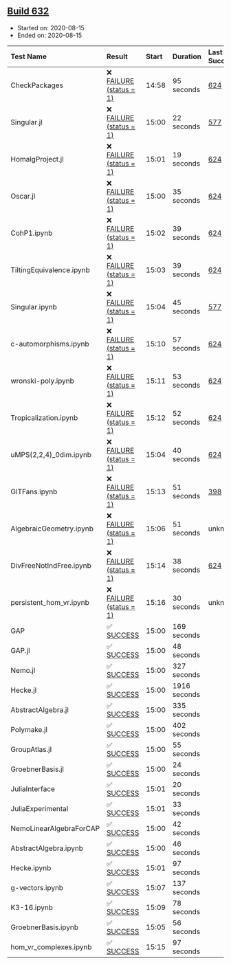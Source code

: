## [Build 632](https://oscarci.mathematik.uni-kl.de/job/oscar-stable/632/)

* Started on: 2020-08-15
* Ended on: 2020-08-15

| Test Name    | Result | Start | Duration | Last Success | First Failure |
|:-------------|:-------|:------|:---------|:-------------|:--------------|
| CheckPackages | ❌ [FAILURE (status = 1)](https://oscarci.mathematik.uni-kl.de/job/oscar-stable/632/artifact/logs/build-632/CheckPackages.log) | 14:58 | 95 seconds | [624](https://oscarci.mathematik.uni-kl.de/job/oscar-stable/624/) | [625](https://oscarci.mathematik.uni-kl.de/job/oscar-stable/625/) |
| Singular.jl | ❌ [FAILURE (status = 1)](https://oscarci.mathematik.uni-kl.de/job/oscar-stable/632/artifact/logs/build-632/Singular.jl.log) | 15:00 | 22 seconds | [577](https://oscarci.mathematik.uni-kl.de/job/oscar-stable/577/) | [578](https://oscarci.mathematik.uni-kl.de/job/oscar-stable/578/) |
| HomalgProject.jl | ❌ [FAILURE (status = 1)](https://oscarci.mathematik.uni-kl.de/job/oscar-stable/632/artifact/logs/build-632/HomalgProject.jl.log) | 15:01 | 19 seconds | [624](https://oscarci.mathematik.uni-kl.de/job/oscar-stable/624/) | [625](https://oscarci.mathematik.uni-kl.de/job/oscar-stable/625/) |
| Oscar.jl | ❌ [FAILURE (status = 1)](https://oscarci.mathematik.uni-kl.de/job/oscar-stable/632/artifact/logs/build-632/Oscar.jl.log) | 15:00 | 35 seconds | [624](https://oscarci.mathematik.uni-kl.de/job/oscar-stable/624/) | [625](https://oscarci.mathematik.uni-kl.de/job/oscar-stable/625/) |
| CohP1.ipynb | ❌ [FAILURE (status = 1)](https://oscarci.mathematik.uni-kl.de/job/oscar-stable/632/artifact/logs/build-632/CohP1.ipynb.log) | 15:02 | 39 seconds | [624](https://oscarci.mathematik.uni-kl.de/job/oscar-stable/624/) | [625](https://oscarci.mathematik.uni-kl.de/job/oscar-stable/625/) |
| TiltingEquivalence.ipynb | ❌ [FAILURE (status = 1)](https://oscarci.mathematik.uni-kl.de/job/oscar-stable/632/artifact/logs/build-632/TiltingEquivalence.ipynb.log) | 15:03 | 39 seconds | [624](https://oscarci.mathematik.uni-kl.de/job/oscar-stable/624/) | [625](https://oscarci.mathematik.uni-kl.de/job/oscar-stable/625/) |
| Singular.ipynb | ❌ [FAILURE (status = 1)](https://oscarci.mathematik.uni-kl.de/job/oscar-stable/632/artifact/logs/build-632/Singular.ipynb.log) | 15:04 | 45 seconds | [577](https://oscarci.mathematik.uni-kl.de/job/oscar-stable/577/) | [578](https://oscarci.mathematik.uni-kl.de/job/oscar-stable/578/) |
| c-automorphisms.ipynb | ❌ [FAILURE (status = 1)](https://oscarci.mathematik.uni-kl.de/job/oscar-stable/632/artifact/logs/build-632/c-automorphisms.ipynb.log) | 15:10 | 57 seconds | [624](https://oscarci.mathematik.uni-kl.de/job/oscar-stable/624/) | [625](https://oscarci.mathematik.uni-kl.de/job/oscar-stable/625/) |
| wronski-poly.ipynb | ❌ [FAILURE (status = 1)](https://oscarci.mathematik.uni-kl.de/job/oscar-stable/632/artifact/logs/build-632/wronski-poly.ipynb.log) | 15:11 | 53 seconds | [624](https://oscarci.mathematik.uni-kl.de/job/oscar-stable/624/) | [625](https://oscarci.mathematik.uni-kl.de/job/oscar-stable/625/) |
| Tropicalization.ipynb | ❌ [FAILURE (status = 1)](https://oscarci.mathematik.uni-kl.de/job/oscar-stable/632/artifact/logs/build-632/Tropicalization.ipynb.log) | 15:12 | 52 seconds | [624](https://oscarci.mathematik.uni-kl.de/job/oscar-stable/624/) | [625](https://oscarci.mathematik.uni-kl.de/job/oscar-stable/625/) |
| uMPS(2,2,4)_0dim.ipynb | ❌ [FAILURE (status = 1)](https://oscarci.mathematik.uni-kl.de/job/oscar-stable/632/artifact/logs/build-632/uMPS-2-2-4-_0dim.ipynb.log) | 15:04 | 40 seconds | [624](https://oscarci.mathematik.uni-kl.de/job/oscar-stable/624/) | [625](https://oscarci.mathematik.uni-kl.de/job/oscar-stable/625/) |
| GITFans.ipynb | ❌ [FAILURE (status = 1)](https://oscarci.mathematik.uni-kl.de/job/oscar-stable/632/artifact/logs/build-632/GITFans.ipynb.log) | 15:13 | 51 seconds | [398](https://oscarci.mathematik.uni-kl.de/job/oscar-stable/398/) | [399](https://oscarci.mathematik.uni-kl.de/job/oscar-stable/399/) |
| AlgebraicGeometry.ipynb | ❌ [FAILURE (status = 1)](https://oscarci.mathematik.uni-kl.de/job/oscar-stable/632/artifact/logs/build-632/AlgebraicGeometry.ipynb.log) | 15:06 | 51 seconds | unknown | unknown |
| DivFreeNotIndFree.ipynb | ❌ [FAILURE (status = 1)](https://oscarci.mathematik.uni-kl.de/job/oscar-stable/632/artifact/logs/build-632/DivFreeNotIndFree.ipynb.log) | 15:14 | 38 seconds | [624](https://oscarci.mathematik.uni-kl.de/job/oscar-stable/624/) | [625](https://oscarci.mathematik.uni-kl.de/job/oscar-stable/625/) |
| persistent_hom_vr.ipynb | ❌ [FAILURE (status = 1)](https://oscarci.mathematik.uni-kl.de/job/oscar-stable/632/artifact/logs/build-632/persistent_hom_vr.ipynb.log) | 15:16 | 30 seconds | unknown | unknown |
| GAP | ✅ [SUCCESS](https://oscarci.mathematik.uni-kl.de/job/oscar-stable/632/artifact/logs/build-632/GAP.log) | 15:00 | 169 seconds |  |  |
| GAP.jl | ✅ [SUCCESS](https://oscarci.mathematik.uni-kl.de/job/oscar-stable/632/artifact/logs/build-632/GAP.jl.log) | 15:00 | 48 seconds |  |  |
| Nemo.jl | ✅ [SUCCESS](https://oscarci.mathematik.uni-kl.de/job/oscar-stable/632/artifact/logs/build-632/Nemo.jl.log) | 15:00 | 327 seconds |  |  |
| Hecke.jl | ✅ [SUCCESS](https://oscarci.mathematik.uni-kl.de/job/oscar-stable/632/artifact/logs/build-632/Hecke.jl.log) | 15:00 | 1916 seconds |  |  |
| AbstractAlgebra.jl | ✅ [SUCCESS](https://oscarci.mathematik.uni-kl.de/job/oscar-stable/632/artifact/logs/build-632/AbstractAlgebra.jl.log) | 15:00 | 335 seconds |  |  |
| Polymake.jl | ✅ [SUCCESS](https://oscarci.mathematik.uni-kl.de/job/oscar-stable/632/artifact/logs/build-632/Polymake.jl.log) | 15:00 | 402 seconds |  |  |
| GroupAtlas.jl | ✅ [SUCCESS](https://oscarci.mathematik.uni-kl.de/job/oscar-stable/632/artifact/logs/build-632/GroupAtlas.jl.log) | 15:00 | 55 seconds |  |  |
| GroebnerBasis.jl | ✅ [SUCCESS](https://oscarci.mathematik.uni-kl.de/job/oscar-stable/632/artifact/logs/build-632/GroebnerBasis.jl.log) | 15:00 | 24 seconds |  |  |
| JuliaInterface | ✅ [SUCCESS](https://oscarci.mathematik.uni-kl.de/job/oscar-stable/632/artifact/logs/build-632/JuliaInterface.log) | 15:01 | 20 seconds |  |  |
| JuliaExperimental | ✅ [SUCCESS](https://oscarci.mathematik.uni-kl.de/job/oscar-stable/632/artifact/logs/build-632/JuliaExperimental.log) | 15:01 | 33 seconds |  |  |
| NemoLinearAlgebraForCAP | ✅ [SUCCESS](https://oscarci.mathematik.uni-kl.de/job/oscar-stable/632/artifact/logs/build-632/NemoLinearAlgebraForCAP.log) | 15:00 | 42 seconds |  |  |
| AbstractAlgebra.ipynb | ✅ [SUCCESS](https://oscarci.mathematik.uni-kl.de/job/oscar-stable/632/artifact/logs/build-632/AbstractAlgebra.ipynb.log) | 15:00 | 46 seconds |  |  |
| Hecke.ipynb | ✅ [SUCCESS](https://oscarci.mathematik.uni-kl.de/job/oscar-stable/632/artifact/logs/build-632/Hecke.ipynb.log) | 15:01 | 97 seconds |  |  |
| g-vectors.ipynb | ✅ [SUCCESS](https://oscarci.mathematik.uni-kl.de/job/oscar-stable/632/artifact/logs/build-632/g-vectors.ipynb.log) | 15:07 | 137 seconds |  |  |
| K3-16.ipynb | ✅ [SUCCESS](https://oscarci.mathematik.uni-kl.de/job/oscar-stable/632/artifact/logs/build-632/K3-16.ipynb.log) | 15:09 | 78 seconds |  |  |
| GroebnerBasis.ipynb | ✅ [SUCCESS](https://oscarci.mathematik.uni-kl.de/job/oscar-stable/632/artifact/logs/build-632/GroebnerBasis.ipynb.log) | 15:05 | 56 seconds |  |  |
| hom_vr_complexes.ipynb | ✅ [SUCCESS](https://oscarci.mathematik.uni-kl.de/job/oscar-stable/632/artifact/logs/build-632/hom_vr_complexes.ipynb.log) | 15:15 | 97 seconds |  |  |

